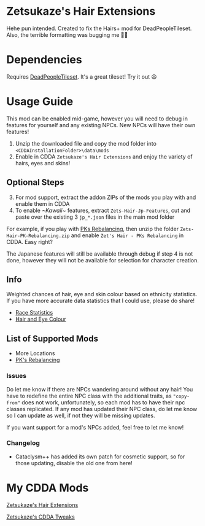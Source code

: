 # Zetsukaze's Hair Extensions
Hehe pun intended. Created to fix the Hairs+ mod for DeadPeopleTileset. Also, the terrible formatting was bugging me :man_shrugging:

# Dependencies
Requires [DeadPeopleTileset](https://github.com/SomeDeadGuy/Cata-MSX-DeadPeopleTileset). It's a great tileset! Try it out :satisfied:

# Usage Guide
This mod can be enabled mid-game, however you will need to debug in features for yourself and any existing NPCs. New NPCs will have their own features!
1. Unzip the downloaded file and copy the mod folder into `<CDDAInstallationFolder>\data\mods`
2. Enable in CDDA `Zetsukaze's Hair Extensions` and enjoy the variety of hairs, eyes and skins!

## Optional Steps
3. For mod support, extract the addon ZIPs of the mods you play with and enable them in CDDA
4. To enable *\~Kawaii\~* features, extract `Zets-Hair-Jp-Features`, cut and paste over the existing 3 `jp_*.json` files in the main mod folder

For example, if you play with [PKs Rebalancing](https://github.com/dissociativity/PKs_Rebalancing), then unzip the folder `Zets-Hair-PK-Rebalancing.zip` and enable `Zet's Hair - PKs Rebalancing` in CDDA. Easy right?

The Japanese features will still be available through debug if step 4 is not done, however they will not be available for selection for character creation.

## Info
Weighted chances of hair, eye and skin colour based on ethnicity statistics. If you have more accurate data statistics that I could use, please do share!
* [Race Statistics](https://statisticalatlas.com/division/New-England/Race-and-Ethnicity)
* [Hair and Eye Colour](http://www.gnxp.com/blog/2008/12/nlsy-blogging-eye-and-hair-color-of.php)


## List of Supported Mods
* More Locations
* [PK's Rebalancing](https://github.com/dissociativity/PKs_Rebalancing)

### Issues
Do let me know if there are NPCs wandering around without any hair! You have to redefine the entire NPC class with the additional traits, as `"copy-from"` does not work, unfortunately, so each mod has to have their npc classes replicated. If any mod has updated their NPC class, do let me know so I can update as well, if not they will be missing updates.

If you want support for a mod's NPCs added, feel free to let me know!

### Changelog
* Cataclysm++ has added its own patch for cosmetic support, so for those updating, disable the old one from here!

# My CDDA Mods
[Zetsukaze's Hair Extensions](https://github.com/Zetsukaze/Zets-Hair-Extensions)

[Zetsukaze's CDDA Tweaks](https://github.com/Zetsukaze/Zets-CDDA-Tweaks)
